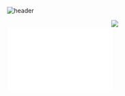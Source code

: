 ![header](https://capsule-render.vercel.app/api?type=waving&color=CDE4AD&height=250&section=header&text=Hyejeong's%20GitHub&fontSize=50&animation=scaleIn)

<div align='center'>
  <a href="https://velog.io/@0601a/posts"><img src="https://img.shields.io/badge/velog-1DBF73?style=flat-square&logo=Vimeo&logoColor=white"/></a>
</div>
<img src="https://raw.githubusercontent.com/hyezg/github-stats-transparent/output/generated/languages.svg" width="49.2%" />
<!-- ![hyezg's GitHub stats](https://github-readme-stats.vercel.app/api?username=hyezg&show_icons=true) -->



